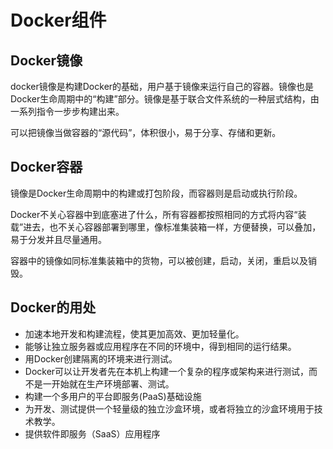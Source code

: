 # Docker组件

## Docker镜像
docker镜像是构建Docker的基础，用户基于镜像来运行自己的容器。镜像也是Docker生命周期中的“构建”部分。镜像是基于联合文件系统的一种层式结构，由一系列指令一步步构建出来。

可以把镜像当做容器的“源代码”，体积很小，易于分享、存储和更新。

## Docker容器
镜像是Docker生命周期中的构建或打包阶段，而容器则是启动或执行阶段。

Docker不关心容器中到底塞进了什么，所有容器都按照相同的方式将内容“装载”进去，也不关心容器部署到哪里，像标准集装箱一样，方便替换，可以叠加，易于分发并且尽量通用。

容器中的镜像如同标准集装箱中的货物，可以被创建，启动，关闭，重启以及销毁。

## Docker的用处
- 加速本地开发和构建流程，使其更加高效、更加轻量化。
- 能够让独立服务器或应用程序在不同的环境中，得到相同的运行结果。
- 用Docker创建隔离的环境来进行测试。
- Docker可以让开发者先在本机上构建一个复杂的程序或架构来进行测试，而不是一开始就在生产环境部署、测试。
- 构建一个多用户的平台即服务(PaaS)基础设施
- 为开发、测试提供一个轻量级的独立沙盒环境，或者将独立的沙盒环境用于技术教学。
- 提供软件即服务（SaaS）应用程序
